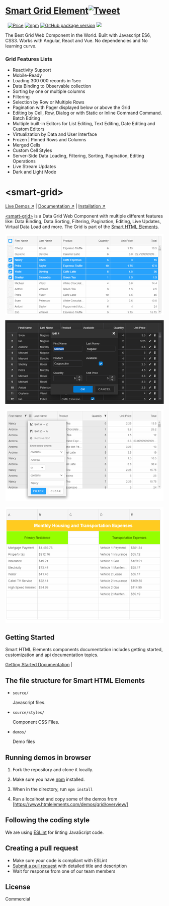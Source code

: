 # [Smart Grid Element](https://www.htmlelements.com)[![Tweet](https://img.shields.io/twitter/url/http/shields.io.svg?style=social)](https://twitter.com/intent/tweet?text=Get%20over%2020%20free%20custom%20elements%20based%20on%20SmartHTMLElements%20&url=https://www.htmlelements.com/&via=htmlelements&hashtags=bootstrap,design,templates,autocomplete,grid,typeahead,developers,webcomponents,customelements,polymer,material)

&nbsp;
[![Price](https://img.shields.io/badge/price-$399-0098f7.svg)](https://github.com/HTMLElements/smart-grid/blob/master/LICENSE)
[![npm](https://img.shields.io/npm/v/@smarthtmlelements/smart-grid.svg?style=flat)](https://www.npmjs.com/package/@smarthtmlelements/smart-grid)
[![GitHub package version](https://img.shields.io/github/package-json/v/HTMLElements/smart-grid.svg)](https://github.com/HTMLElements/smart-grid)
[![](https://img.shields.io/website-up-down-green-red/https/shields.io.svg?label=www.htmlelements.com)](https://www.htmlelements.com)


The Best Grid Web Component in the World. Built with Javascript ES6, CSS3. Works with Angular, React and Vue. No dependencies and No learning curve.

### Grid Features Lists

* Reactivity Support
* Mobile-Ready
* Loading 300 000 records in 1sec
* Data Binding to Observable collection
* Sorting by one or multiple columns
* Filtering
* Selection by Row or Multiple Rows
* Pagination with Pager displayed below or above the Grid
* Editing by Cell, Row, Dialog or with Static or Inline Command Command. Batch Editing
* Multiple built-in Editors for List Editing, Text Editing, Date Editing and Custom Editors
* Virtualization by Data and User Interface
* Frozen | Pinned Rows and Columns
* Merged Cells
* Custom Cell Styles
* Server-Side Data Loading, Filtering, Sorting, Pagination, Editing Operations 
* Live Stream Updates
* Dark and Light Mode




# &lt;smart-grid&gt;

[Live Demos ↗](https://htmlelements.com/demos/)
|
[Documentation ↗](https://www.htmlelements.com/docs/)
|
[Installation ↗](https://www.npmjs.com/package/@smarthtmlelements/smarthtmlelements-core)

[&lt;smart-grid&gt;](https://htmlelements.com/demos/) is a Data Grid Web Component with multiple different features like: Data Binding, Data Sorting, Filtering, Pagination, Editing, Live Updates, Virtual Data Load and more. The Grid is part of the [Smart HTML Elements](https://htmlelements.com/).

[<img src="https://raw.githubusercontent.com/htmlelements/smart-grid/master/grid-web-component.png" alt="Grid Web Component">](https://htmlelements.com/demos/)

[<img src="https://raw.githubusercontent.com/htmlelements/smart-grid/master/grid-web-component-dialog.png" alt="Grid Web Component Dialog">](https://htmlelements.com/demos/)

[<img src="https://raw.githubusercontent.com/htmlelements/smart-grid/master/grid-web-component-filtering.png" alt="Grid Web Component Filtering">](https://htmlelements.com/demos/)

[<img src="https://raw.githubusercontent.com/htmlelements/smart-grid/master/grid-web-component-merged-cells.png" alt="Grid Web Component Merged Cells">](https://htmlelements.com/demos/)

## Getting Started

Smart HTML Elements components documentation includes getting started, customization and api documentation topics.

[Getting Started Documentation](https://www.htmlelements.com/docs/)
|

## The file structure for Smart HTML Elements

- `source/`

  Javascript files.

- `source/styles/`

  Component CSS Files.

- `demos/`

  Demo files

## Running demos in browser

1. Fork the repository and clone it locally.

1. Make sure you have [npm](https://www.npmjs.com/) installed.

1. When in the directory, run `npm install` 

1. Run a localhost and copy some of the demos from [https://www.htmlelements.com/demos/grid/overview/]


## Following the coding style

We are using [ESLint](http://eslint.org/) for linting JavaScript code. 

## Creating a pull request

  - Make sure your code is compliant with ESLint
  - [Submit a pull request](https://www.digitalocean.com/community/tutorials/how-to-create-a-pull-request-on-github) with detailed title and description
  - Wait for response from one of our team members


## License

Commercial
